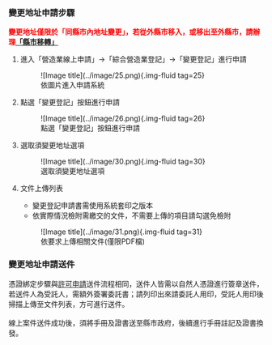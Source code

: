   <meta name="robots" content="noindex" />

### 變更地址申請步驟

<span style="color:red; font-weight:bold;">變更地址僅限於「同縣市內地址變更」，若從外縣市移入，或移出至外縣市，請辦理[「縣市移轉」](change_city.md)</span>

1. 進入「營造業線上申請」→「綜合營造業登記」→「變更登記」進行申請
    <figure markdown="span">
    ![Image title](../image/25.png){.img-fluid tag=25}
    <figcaption>依圖片進入申請系統</figcaption>
    </figure>

2. 點選「變更登記」按鈕進行申請
    <figure markdown="span">
    ![Image title](../image/26.png){.img-fluid tag=26}
    <figcaption>點選「變更登記」按鈕進行申請</figcaption>
    </figure>
3. 選取須變更地址選項
    <figure markdown="span">
    ![Image title](../image/30.png){.img-fluid tag=30}
    <figcaption>選取須變更地址選項</figcaption>
    </figure>


4. 文件上傳列表
    * 變更登記申請書需使用系統套印之版本
    * 依實際情況檢附需繳交的文件，不需要上傳的項目請勾選免檢附
    <figure markdown="span">
    ![Image title](../image/31.png){.img-fluid tag=31}
    <figcaption>依要求上傳相關文件(僅限PDF檔)</figcaption>
    </figure>

### 變更地址申請送件
憑證綁定步驟與[許可申請](Contractors_Registration.md)送件流程相同，送件人皆需以自然人憑證進行簽章送件，若送件人為受託人，需額外簽署委託書；請列印出來請委託人用印，受託人用印後掃描上傳至文件列表，方可進行送件。<br>
<br>
線上案件送件成功後，須將手冊及證書送至縣市政府，後續進行手冊註記及證書換發。    